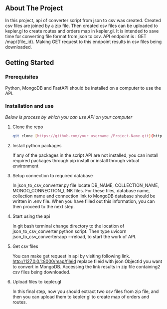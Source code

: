 
  
<!-- ABOUT THE PROJECT -->
## About The Project


In this project, api of converter script from json to csv was created. Created csv files are joined by a zip file. Then created csv files can be uploaded to kepler.gl to create routes and orders map in kepler.gl. It is intended to save time for converting file format from json to csv.
API endpoint is : GET /map/{file_id}. Making GET request to this endpoint results in csv files being downloaded.





<!-- GETTING STARTED -->
## Getting Started


### Prerequisites

Python, MongoDB and FastAPI should be installed on a computer to use the API.

### Installation and use

_Below is process by which you can use API on your computer_

1. Clone the repo
   ```sh
   git clone [https://github.com/your_username_/Project-Name.git](https://github.com/torinori/routes_viewer_by_kepler.git](https://github.com/torinori/routes_viewer_by_kepler.git)
   ```
2. Install python packages

   If any of the packages in the script API are not installed, you can install required packages through pip install or install through virtual environment
   
3. Setup connection to required database

   In json_to_csv_converter.py file locate DB_NAME, COLLECTION_NAME, MONGO_CONNECTION_LINK files. For these files, database name, collection name and connection link to MongoDB database should be written in .env file. When you have filled out this information, you can then proceed to the next step.
   
4. Start using the api
   
   In git bash terminal change directory to the location of json_to_csv_converter python script. Then type uvicorn json_to_csv_converter:app --reload, to start the work of API.
   
5. Get csv files

   You can make get request in api by visiting following link. http://127.0.0.1:8000/map/fileid replace fileid with json ObjectId you want to convert in MongoDB. Accessing the link results in zip file containing2 csv files being downloaded.
   
6. Upload files to kepler.gl
   
   In this final step, now you should extract two csv files from zip file, and then you can upload them to kepler gl to create map of orders and routes.
